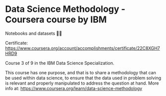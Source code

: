 # Data Science Methodology - Coursera course by IBM

Notebooks and datasets 👨‍💻

Certificate: https://www.coursera.org/account/accomplishments/certificate/22C8XGH7HRD9

Course 3 of 9 in the IBM Data Science Specialization.

This course has one purpose, and that is to share a methodology that can be used within data science, to ensure that the data used in problem solving is relevant and properly manipulated to address the question at hand.
More info at: https://www.coursera.org/learn/data-science-methodology

